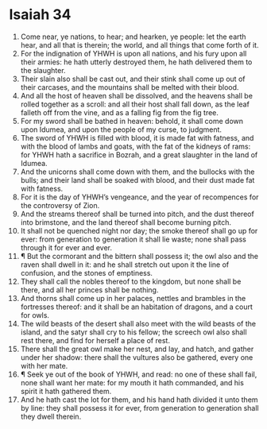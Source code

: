 ﻿# Isaiah 34
1. Come near, ye nations, to hear; and hearken, ye people: let the earth hear, and all that is therein; the world, and all things that come forth of it. 
2. For the indignation of YHWH is upon all nations, and his fury upon all their armies: he hath utterly destroyed them, he hath delivered them to the slaughter. 
3. Their slain also shall be cast out, and their stink shall come up out of their carcases, and the mountains shall be melted with their blood. 
4. And all the host of heaven shall be dissolved, and the heavens shall be rolled together as a scroll: and all their host shall fall down, as the leaf falleth off from the vine, and as a falling fig from the fig tree. 
5. For my sword shall be bathed in heaven: behold, it shall come down upon Idumea, and upon the people of my curse, to judgment. 
6. The sword of YHWH is filled with blood, it is made fat with fatness, and with the blood of lambs and goats, with the fat of the kidneys of rams: for YHWH hath a sacrifice in Bozrah, and a great slaughter in the land of Idumea. 
7. And the unicorns shall come down with them, and the bullocks with the bulls; and their land shall be soaked with blood, and their dust made fat with fatness. 
8. For it is the day of YHWH’s vengeance, and the year of recompences for the controversy of Zion. 
9. And the streams thereof shall be turned into pitch, and the dust thereof into brimstone, and the land thereof shall become burning pitch. 
10. It shall not be quenched night nor day; the smoke thereof shall go up for ever: from generation to generation it shall lie waste; none shall pass through it for ever and ever. 
11. ¶ But the cormorant and the bittern shall possess it; the owl also and the raven shall dwell in it: and he shall stretch out upon it the line of confusion, and the stones of emptiness. 
12. They shall call the nobles thereof to the kingdom, but none shall be there, and all her princes shall be nothing. 
13. And thorns shall come up in her palaces, nettles and brambles in the fortresses thereof: and it shall be an habitation of dragons, and a court for owls. 
14. The wild beasts of the desert shall also meet with the wild beasts of the island, and the satyr shall cry to his fellow; the screech owl also shall rest there, and find for herself a place of rest. 
15. There shall the great owl make her nest, and lay, and hatch, and gather under her shadow: there shall the vultures also be gathered, every one with her mate. 
16. ¶ Seek ye out of the book of YHWH, and read: no one of these shall fail, none shall want her mate: for my mouth it hath commanded, and his spirit it hath gathered them. 
17. And he hath cast the lot for them, and his hand hath divided it unto them by line: they shall possess it for ever, from generation to generation shall they dwell therein. 
